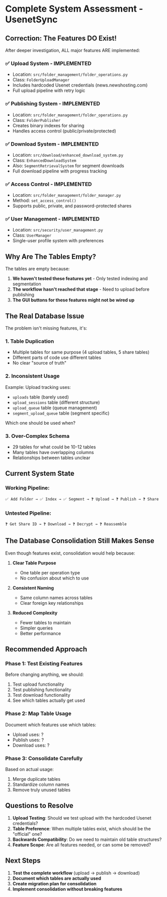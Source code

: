 # Complete System Assessment - UsenetSync

## Correction: The Features DO Exist!

After deeper investigation, ALL major features ARE implemented:

### ✅ **Upload System** - IMPLEMENTED
- Location: `src/folder_management/folder_operations.py`
- Class: `FolderUploadManager`
- Includes hardcoded Usenet credentials (news.newshosting.com)
- Full upload pipeline with retry logic

### ✅ **Publishing System** - IMPLEMENTED  
- Location: `src/folder_management/folder_operations.py`
- Class: `FolderPublisher`
- Creates binary indexes for sharing
- Handles access control (public/private/protected)

### ✅ **Download System** - IMPLEMENTED
- Location: `src/download/enhanced_download_system.py`
- Class: `EnhancedDownloadSystem`
- Also: `SegmentRetrievalSystem` for segment downloads
- Full download pipeline with progress tracking

### ✅ **Access Control** - IMPLEMENTED
- Location: `src/folder_management/folder_manager.py`
- Method: `set_access_control()`
- Supports public, private, and password-protected shares

### ✅ **User Management** - IMPLEMENTED
- Location: `src/security/user_management.py`
- Class: `UserManager`
- Single-user profile system with preferences

## Why Are The Tables Empty?

The tables are empty because:
1. **We haven't tested these features yet** - Only tested indexing and segmentation
2. **The workflow hasn't reached that stage** - Need to upload before publishing
3. **The GUI buttons for these features might not be wired up**

## The Real Database Issue

The problem isn't missing features, it's:

### 1. **Table Duplication**
- Multiple tables for same purpose (4 upload tables, 5 share tables)
- Different parts of code use different tables
- No clear "source of truth"

### 2. **Inconsistent Usage**
Example: Upload tracking uses:
- `uploads` table (barely used)
- `upload_sessions` table (different structure)
- `upload_queue` table (queue management)
- `segment_upload_queue` table (segment specific)

Which one should be used when?

### 3. **Over-Complex Schema**
- 29 tables for what could be 10-12 tables
- Many tables have overlapping columns
- Relationships between tables unclear

## Current System State

### Working Pipeline:
```
✅ Add Folder → ✅ Index → ✅ Segment → ❓ Upload → ❓ Publish → ❓ Share
```

### Untested Pipeline:
```
❓ Get Share ID → ❓ Download → ❓ Decrypt → ❓ Reassemble
```

## The Database Consolidation Still Makes Sense

Even though features exist, consolidation would help because:

1. **Clear Table Purpose**
   - One table per operation type
   - No confusion about which to use

2. **Consistent Naming**
   - Same column names across tables
   - Clear foreign key relationships

3. **Reduced Complexity**
   - Fewer tables to maintain
   - Simpler queries
   - Better performance

## Recommended Approach

### Phase 1: Test Existing Features
Before changing anything, we should:
1. Test upload functionality
2. Test publishing functionality
3. Test download functionality
4. See which tables actually get used

### Phase 2: Map Table Usage
Document which features use which tables:
- Upload uses: ?
- Publish uses: ?
- Download uses: ?

### Phase 3: Consolidate Carefully
Based on actual usage:
1. Merge duplicate tables
2. Standardize column names
3. Remove truly unused tables

## Questions to Resolve

1. **Upload Testing**: Should we test upload with the hardcoded Usenet credentials?
2. **Table Preference**: When multiple tables exist, which should be the "official" one?
3. **Backwards Compatibility**: Do we need to maintain old table structures?
4. **Feature Scope**: Are all features needed, or can some be removed?

## Next Steps

1. **Test the complete workflow** (upload → publish → download)
2. **Document which tables are actually used**
3. **Create migration plan for consolidation**
4. **Implement consolidation without breaking features**

